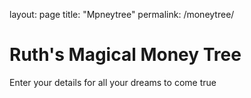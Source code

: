 layout: page
title: "Mpneytree"
permalink: /moneytree/

<div class="blurb">
	<h1>Ruth's Magical Money Tree</h1>
	<p> Enter your details for all your dreams to come true</p>
</div><!-- /.blurb -->
